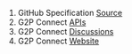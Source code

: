 
1. GitHub Specification [Source](https://github.com/G2P-Connect/specs)
2. G2P Connect [APIs](https://g2p-connect.github.io/specs/)
3. G2P Connect [Discussions](https://github.com/G2P-Connect/.github/discussions/categories/ideas-enhancements)
4. G2P Connect [Website](https://g2pconnect.global)